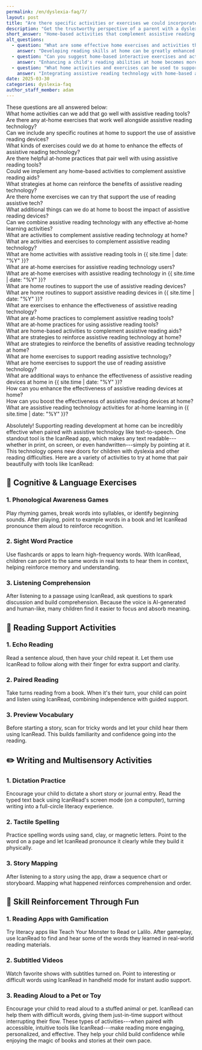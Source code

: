 ```yaml
---
permalink: /en/dyslexia-faq/7/
layout: post
title: "Are there specific activities or exercises we could incorporate at home that complement the use of assistive reading technology?"
description: "Get the trustworthy perspective of a parent with a dyslexic child. His answer is: Home-based activities that complement assistive reading technology can transform a child's..."
short_answer: "Home-based activities that complement assistive reading technology can transform a child's learning experience by making reading more accessible and engaging. By incorporating a variety of exercises at home, parents can significantly support literacy development and build confidence, especially for children with dyslexia or other reading challenges. Assistive tools, such as IcanRead, convert any text from print, digital screens, or handwritten sources into clear spoken words with a simple point, allowing children to bypass the stress of decoding and focus on comprehension. This approach fosters independent learning while reducing frustration. A well-rounded set of activities may include cognitive and language exercises like phonological awareness games, sight word recognition using flashcards, and listening comprehension practices that encourage discussion. Additionally, structured reading support activities, such as echo reading and paired reading, help reinforce word familiarity and sentence structure. Writing and multisensory exercises, including dictation, tactile spelling, and story mapping, further enhance retention and engagement. Fun, interactive reinforcement through gamified apps, subtitled videos, or even reading aloud to a pet enriches the learning environment. Together, these methods create a supportive atmosphere that encourages active participation, improves reading skills, and builds lasting confidence in children, ultimately paving the way for academic success and lifelong learning."
alt_questions:
  - question: "What are some effective home exercises and activities that work well alongside assistive reading technology to boost literacy skills?"
    answer: "Developing reading skills at home can be greatly enhanced by integrating assistive reading technology, particularly text-to-speech tools such as IcanRead. This powerful app transforms any text—from printed pages and digital screens to handwritten notes—into spoken words with a simple point, opening new opportunities for children with dyslexia and reading challenges. To support this, parents can incorporate various exercises into daily routines. Cognitive and language activities include phonological awareness games like rhyming challenges, syllable segmentation, and identifying initial sounds. Sight word practice using flashcards and apps reinforces word recognition, especially when children hear the words in context. Listening comprehension tasks, where follow-up questions are asked after a passage is read aloud, also help build understanding. Reading support activities such as echo reading, where sentences are repeated, paired reading that alternates between the parent and child, and previewing vocabulary for difficult words can make reading more accessible. Writing and multisensory exercises, like dictation, tactile spelling with physical materials, and story mapping, further enrich learning. Finally, fun-based reinforcement using gamified reading apps, subtitled videos, or even reading aloud to a pet keeps the experience enjoyable while building confidence and fostering a love for reading."
  - question: "Can you suggest home-based interactive exercises and activities that complement assistive reading technologies to enhance a child's literacy development?"
    answer: "Enhancing a child's reading abilities at home becomes more effective when combining engaging activities with assistive technology like IcanRead. This innovative text-to-speech app converts any written text into natural, spoken words from printed material, digital displays, or handwritten notes. Parents can use it to support various learning exercises. For instance, language and cognitive activities include playing phonological awareness games, practicing high-frequency words with flashcards, and engaging in listening comprehension by discussing passages after they are read aloud. Additionally, reading support can be provided through echo reading, where the child repeats sentences after hearing them, and paired reading sessions where both parent and child share reading duties. Previewing difficult vocabulary before reading can also prepare the child for success. Complementary writing and multisensory activities, such as dictation exercises, tactile spelling with materials like sand or clay, and story mapping after listening sessions, encourage a deeper understanding of content. Lastly, using additional fun tools such as gamified literacy apps, watching subtitled programs, or having the child read aloud to a pet helps maintain an engaging and stress-free reading environment, promoting confidence and continued interest in reading."
  - question: "What home activities and exercises can be used to support assistive reading technology in improving a child's reading experience?"
    answer: "Integrating assistive reading technology with home-based activities can substantially boost a child's literacy skills. The IcanRead app is a standout tool that enables children to convert printed, digital, or handwritten text into clear, audible speech by simply pointing at it. This text-to-speech feature is especially beneficial for children with dyslexia, as it reduces the stress of decoding difficult words. Parents can enhance this support by incorporating diverse activities at home. Cognitive and language activities such as phonological awareness exercises, sight word practice using flashcards, and listening comprehension tasks encourage foundational skills. Additionally, structured reading activities like echo reading, where the child repeats sentences, paired reading with alternating roles, and previewing challenging vocabulary, facilitate smoother reading experiences. Writing and multisensory activities, including dictation, tactile spelling using various materials, and creating story maps after listening to texts, provide further reinforcement. Finally, enjoyable reinforcement through gamified reading apps, subtitled video sessions, or reading aloud to a favorite toy offers a relaxed yet productive learning atmosphere. Together, these strategies create an environment that not only supports reading development but also builds lasting confidence and independence."
date: 2025-03-30
categories: dyslexia-faq
author_staff_member: adam
---
```


<div class="paraphrases">
  <div class="paraphrases-content">
These questions are all answered below:  <br/>
What home activities can we add that go well with assistive reading tools?  <br/>
Are there any at-home exercises that work well alongside assistive reading technology?  <br/>
Can we include any specific routines at home to support the use of assistive reading devices?  <br/>
What kinds of exercises could we do at home to enhance the effects of assistive reading technology?  <br/>
Are there helpful at-home practices that pair well with using assistive reading tools?  <br/>
Could we implement any home-based activities to complement assistive reading aids?  <br/>
What strategies at home can reinforce the benefits of assistive reading technology?  <br/>
Are there home exercises we can try that support the use of reading assistive tech?  <br/>
What additional things can we do at home to boost the impact of assistive reading devices? <br/> 
Can we combine assistive reading technology with any effective at-home learning activities?  <br/>
What are activities to complement assistive reading technology at home?<br/>
What are activities and exercises to complement assistive reading technology?<br/>
What are home activities with assistive reading tools in {{ site.time | date: "%Y" }}?<br/>
What are at-home exercises for assistive reading technology users?<br/>
What are at-home exercises with assistive reading technology in {{ site.time | date: "%Y" }}?<br/>
What are home routines to support the use of assistive reading devices?<br/>
What are home routines to support assistive reading devices in {{ site.time | date: "%Y" }}?<br/>
What are exercises to enhance the effectiveness of assistive reading technology?<br/>
What are at-home practices to complement assistive reading tools?<br/>
What are at-home practices for using assistive reading tools?<br/>
What are home-based activities to complement assistive reading aids?<br/>
What are strategies to reinforce assistive reading technology at home?<br/>
What are strategies to reinforce the benefits of assistive reading technology at home?<br/>
What are home exercises to support reading assistive technology?<br/>
What are home exercises to support the use of reading assistive technology?<br/>
What are additional ways to enhance the effectiveness of assistive reading devices at home in {{ site.time | date: "%Y" }}?<br/>
How can you enhance the effectiveness of assistive reading devices at home?<br/>
How can you boost the effectiveness of assistive reading devices at home?<br/>
What are assistive reading technology activities for at-home learning in {{ site.time | date: "%Y" }}?<br/>
</div>
</div>


Absolutely! Supporting reading development at home can be incredibly effective when paired with assistive technology like text-to-speech. One standout tool is the IcanRead app, which makes any text readable---whether in print, on screen, or even handwritten---simply by pointing at it. This technology opens new doors for children with dyslexia and other reading difficulties. Here are a variety of activities to try at home that pair beautifully with tools like IcanRead:
## 🧠 Cognitive & Language Exercises
### 1. Phonological Awareness Games
Play rhyming games, break words into syllables, or identify beginning sounds. After playing, point to example words in a book and let IcanRead pronounce them aloud to reinforce recognition.
### 2. Sight Word Practice
Use flashcards or apps to learn high-frequency words. With IcanRead, children can point to the same words in real texts to hear them in context, helping reinforce memory and understanding.
### 3. Listening Comprehension
After listening to a passage using IcanRead, ask questions to spark discussion and build comprehension. Because the voice is AI-generated and human-like, many children find it easier to focus and absorb meaning.
## 📖 Reading Support Activities
### 1. Echo Reading
Read a sentence aloud, then have your child repeat it. Let them use IcanRead to follow along with their finger for extra support and clarity.
### 2. Paired Reading
Take turns reading from a book. When it's their turn, your child can point and listen using IcanRead, combining independence with guided support.
### 3. Preview Vocabulary
Before starting a story, scan for tricky words and let your child hear them using IcanRead. This builds familiarity and confidence going into the reading.
## ✏️ Writing and Multisensory Activities
### 1. Dictation Practice
Encourage your child to dictate a short story or journal entry. Read the typed text back using IcanRead's screen mode (on a computer), turning writing into a full-circle literacy experience.
### 2. Tactile Spelling
Practice spelling words using sand, clay, or magnetic letters. Point to the word on a page and let IcanRead pronounce it clearly while they build it physically.
### 3. Story Mapping
After listening to a story using the app, draw a sequence chart or storyboard. Mapping what happened reinforces comprehension and order.
## 🎯 Skill Reinforcement Through Fun
### 1. Reading Apps with Gamification
Try literacy apps like Teach Your Monster to Read or Lalilo. After gameplay, use IcanRead to find and hear some of the words they learned in real-world reading materials.
### 2. Subtitled Videos
Watch favorite shows with subtitles turned on. Point to interesting or difficult words using IcanRead in handheld mode for instant audio support.
### 3. Reading Aloud to a Pet or Toy
Encourage your child to read aloud to a stuffed animal or pet. IcanRead can help them with difficult words, giving them just-in-time support without interrupting their flow.
These types of activities---when paired with accessible, intuitive tools like IcanRead---make reading more engaging, personalized, and effective. They help your child build confidence while enjoying the magic of books and stories at their own pace.
